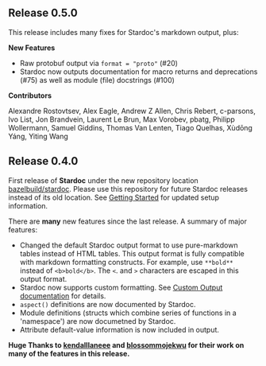 ## Release 0.5.0

This release includes many fixes for Stardoc's markdown output, plus:

**New Features**

-   Raw protobuf output via `format = "proto"` (#20)
-   Stardoc now outputs documentation for macro returns and deprecations (#75)
    as well as module (file) docstrings (#100)

**Contributors**

Alexandre Rostovtsev, Alex Eagle, Andrew Z Allen, Chris Rebert, c-parsons, Ivo
List, Jon Brandvein, Laurent Le Brun, Max Vorobev, pbatg, Philipp Wollermann,
Samuel Giddins, Thomas Van Lenten, Tiago Quelhas, Xùdōng Yáng, Yiting Wang

## Release 0.4.0

First release of **Stardoc** under the new repository location
[bazelbuild/stardoc](https://github.com/bazelbuild/stardoc). Please use this
repository for future Stardoc releases instead of its old location. See
[Getting Started](https://github.com/bazelbuild/stardoc/blob/4378e9b6bb2831de7143580594782f538f461180/docs/getting_started_stardoc.md)
for updated setup information.

There are **many** new features since the last release. A summary of major
features:

-   Changed the default Stardoc output format to use pure-markdown tables
    instead of HTML tables. This output format is fully compatible with markdown
    formatting constructs. For example, use `**bold**` instead of `<b>bold</b>`.
    The `<`. and `>` characters are escaped in this output format.
-   Stardoc now supports custom formatting. See
    [Custom Output documentation](https://github.com/bazelbuild/stardoc/blob/4378e9b6bb2831de7143580594782f538f461180/docs/advanced_stardoc_usage.md#custom-output)
    for details.
-   `aspect()` definitions are now documented by Stardoc.
-   Module definitions (structs which combine series of functions in a
    'namespace') are now documetned by Stardoc.
-   Attribute default-value information is now included in output.

**Huge Thanks to [kendalllaneee](https://github.com/kendalllaneee) and
[blossommojekwu](https://github.com/blossommojekwu) for their work on many of
the features in this release.**

